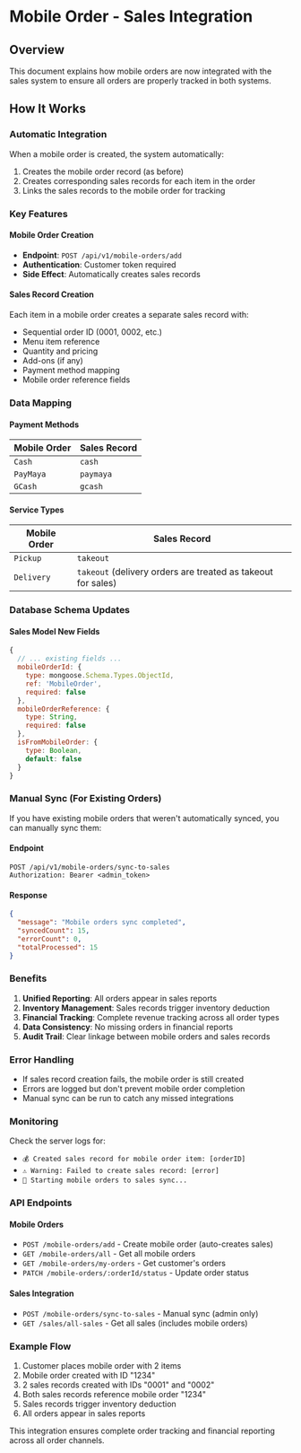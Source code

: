 # Mobile Order - Sales Integration

## Overview

This document explains how mobile orders are now integrated with the sales system to ensure all orders are properly tracked in both systems.

## How It Works

### Automatic Integration
When a mobile order is created, the system automatically:
1. Creates the mobile order record (as before)
2. Creates corresponding sales records for each item in the order
3. Links the sales records to the mobile order for tracking

### Key Features

#### Mobile Order Creation
- **Endpoint**: `POST /api/v1/mobile-orders/add`
- **Authentication**: Customer token required
- **Side Effect**: Automatically creates sales records

#### Sales Record Creation
Each item in a mobile order creates a separate sales record with:
- Sequential order ID (0001, 0002, etc.)
- Menu item reference
- Quantity and pricing
- Add-ons (if any)
- Payment method mapping
- Mobile order reference fields

### Data Mapping

#### Payment Methods
| Mobile Order | Sales Record |
|--------------|--------------|
| `Cash` | `cash` |
| `PayMaya` | `paymaya` |
| `GCash` | `gcash` |

#### Service Types
| Mobile Order | Sales Record |
|--------------|--------------|
| `Pickup` | `takeout` |
| `Delivery` | `takeout` (delivery orders are treated as takeout for sales) |

### Database Schema Updates

#### Sales Model New Fields
```javascript
{
  // ... existing fields ...
  mobileOrderId: {
    type: mongoose.Schema.Types.ObjectId,
    ref: 'MobileOrder',
    required: false
  },
  mobileOrderReference: {
    type: String,
    required: false
  },
  isFromMobileOrder: {
    type: Boolean,
    default: false
  }
}
```

### Manual Sync (For Existing Orders)

If you have existing mobile orders that weren't automatically synced, you can manually sync them:

#### Endpoint
```
POST /api/v1/mobile-orders/sync-to-sales
Authorization: Bearer <admin_token>
```

#### Response
```json
{
  "message": "Mobile orders sync completed",
  "syncedCount": 15,
  "errorCount": 0,
  "totalProcessed": 15
}
```

### Benefits

1. **Unified Reporting**: All orders appear in sales reports
2. **Inventory Management**: Sales records trigger inventory deduction
3. **Financial Tracking**: Complete revenue tracking across all order types
4. **Data Consistency**: No missing orders in financial reports
5. **Audit Trail**: Clear linkage between mobile orders and sales records

### Error Handling

- If sales record creation fails, the mobile order is still created
- Errors are logged but don't prevent mobile order completion
- Manual sync can be run to catch any missed integrations

### Monitoring

Check the server logs for:
- `💰 Created sales record for mobile order item: [orderID]`
- `⚠️ Warning: Failed to create sales record: [error]`
- `🔄 Starting mobile orders to sales sync...`

### API Endpoints

#### Mobile Orders
- `POST /mobile-orders/add` - Create mobile order (auto-creates sales)
- `GET /mobile-orders/all` - Get all mobile orders
- `GET /mobile-orders/my-orders` - Get customer's orders
- `PATCH /mobile-orders/:orderId/status` - Update order status

#### Sales Integration
- `POST /mobile-orders/sync-to-sales` - Manual sync (admin only)
- `GET /sales/all-sales` - Get all sales (includes mobile orders)

### Example Flow

1. Customer places mobile order with 2 items
2. Mobile order created with ID "1234"
3. 2 sales records created with IDs "0001" and "0002"
4. Both sales records reference mobile order "1234"
5. Sales records trigger inventory deduction
6. All orders appear in sales reports

This integration ensures complete order tracking and financial reporting across all order channels. 